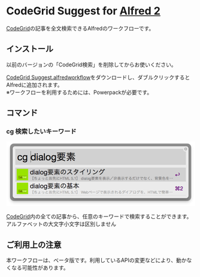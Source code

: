 CodeGrid Suggest for [Alfred 2](http://www.alfredapp.com/)
========================

[CodeGrid](https://app.codegrid.net/)の記事を全文検索できるAlfredのワークフローです。


## インストール

以前のバージョンの「CodeGrid検索」を削除してからお使いください。

[CodeGrid Suggest.alfredworkflow](https://github.com/pxgrid/alfred-codegrid-workflow/raw/master/CodeGrid%E6%A4%9C%E7%B4%A2.alfredworkflow)をダウンロードし、ダブルクリックするとAlfredに追加されます。  
※ワークフローを利用するためには、Powerpackが必要です。


## コマンド

### cg 検索したいキーワード

![](screenshots/ss.png)

[CodeGrid](https://app.codegrid.net/)内の全ての記事から、任意のキーワードで検索することができます。  
アルファベットの大文字小文字は区別しません  


## ご利用上の注意

本ワークフローは、ベータ版です。利用しているAPIの変更などにより、動かなくなる可能性があります。
